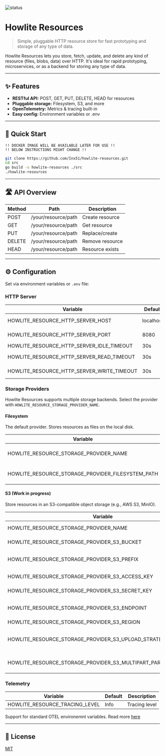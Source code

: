 
<p>
	<img src="https://img.shields.io/badge/status-in%20development-orange" alt="status"/>
</p>

# Howlite Resources

> Simple, pluggable HTTP resource store for fast prototyping and storage of any type of data.

Howlite Resources lets you store, fetch, update, and delete any kind of resource (files, blobs, data) over HTTP. It's ideal for rapid prototyping, microservices, or as a backend for storing any type of data.

---

## ✨ Features

- **RESTful API:** POST, GET, PUT, DELETE, HEAD for resources
- **Pluggable storage:** Filesystem, S3, and more
- **OpenTelemetry:** Metrics & tracing built-in
- **Easy config:** Environment variables or .env

---

## 🚀 Quick Start

```
!! DOCKER IMAGE WILL BE AVAILABLE LATER FOR USE !!
!! BELOW INSTRUCTIONS MIGHT CHANGE !!
```

```sh
git clone https://github.com/Inx51/howlite-resources.git
cd src
go build -o howlite-resources ./src
./howlite-resources
```

---

## 🛣️ API Overview

| Method | Path | Description |
|--------|------|-------------|
| POST   | /your/resource/path    | Create resource |
| GET    | /your/resource/path    | Get resource    |
| PUT    | /your/resource/path    | Replace/create  |
| DELETE | /your/resource/path    | Remove resource |
| HEAD   | /your/resource/path    | Resource exists |

---

## ⚙️ Configuration

Set via environment variables or `.env` file:

### HTTP Server

| Variable | Default | Description |
|---|---|---|
| HOWLITE_RESOURCE_HTTP_SERVER_HOST | localhost | HTTP server host |
| HOWLITE_RESOURCE_HTTP_SERVER_PORT | 8080 | HTTP server port |
| HOWLITE_RESOURCE_HTTP_SERVER_IDLE_TIMEOUT | 30s | Idle timeout |
| HOWLITE_RESOURCE_HTTP_SERVER_READ_TIMEOUT | 30s | Read timeout |
| HOWLITE_RESOURCE_HTTP_SERVER_WRITE_TIMEOUT | 30s | Write timeout |


### Storage Providers

Howlite Resources supports multiple storage backends. Select the provider with `HOWLITE_RESOURCE_STORAGE_PROVIDER_NAME`.

#### Filesystem

The default provider. Stores resources as files on the local disk.

| Variable | Default | Description |
|---|---|---|
| HOWLITE_RESOURCE_STORAGE_PROVIDER_NAME | filesystem | Selects the filesystem provider |
| HOWLITE_RESOURCE_STORAGE_PROVIDER_FILESYSTEM_PATH | ./tmp/howlite | Directory for storing files |

#### S3 (Work in progress)

Store resources in an S3-compatible object storage (e.g., AWS S3, MinIO).

| Variable | Default | Description |
|---|---|---|
| HOWLITE_RESOURCE_STORAGE_PROVIDER_NAME | s3 | Selects the S3 provider |
| HOWLITE_RESOURCE_STORAGE_PROVIDER_S3_BUCKET |  | S3 bucket name |
| HOWLITE_RESOURCE_STORAGE_PROVIDER_S3_PREFIX |  | Prefix for S3 object keys |
| HOWLITE_RESOURCE_STORAGE_PROVIDER_S3_ACCESS_KEY |  | S3 access key |
| HOWLITE_RESOURCE_STORAGE_PROVIDER_S3_SECRET_KEY |  | S3 secret key |
| HOWLITE_RESOURCE_STORAGE_PROVIDER_S3_ENDPOINT |  | S3 endpoint URL |
| HOWLITE_RESOURCE_STORAGE_PROVIDER_S3_REGION |  | S3 region |
| HOWLITE_RESOURCE_STORAGE_PROVIDER_S3_UPLOAD_STRATEGY | singlepart | Upload strategy: singlepart or multipart |
| HOWLITE_RESOURCE_STORAGE_PROVIDER_S3_MULTIPART_PART_UPLOAD_SIZE | 5242880 | Multipart upload part size (bytes) |

<!-- Add more providers here as they are implemented -->

### Telemetry

| Variable | Default | Description |
|---|---|---|
| HOWLITE_RESOURCE_TRACING_LEVEL | Info | Tracing level |

Support for standard OTEL environemnt variables.
Read more [here](https://opentelemetry.io/docs/specs/otel/configuration/sdk-environment-variables/)

---

## 📄 License

[MIT](LICENSE)
